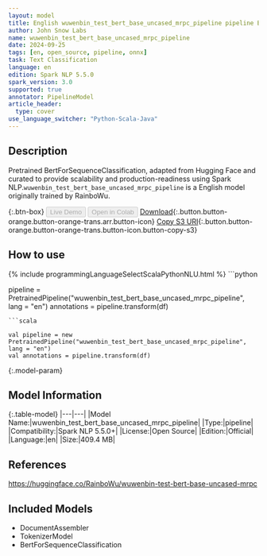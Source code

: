 ```yaml
---
layout: model
title: English wuwenbin_test_bert_base_uncased_mrpc_pipeline pipeline BertForSequenceClassification from RainboWu
author: John Snow Labs
name: wuwenbin_test_bert_base_uncased_mrpc_pipeline
date: 2024-09-25
tags: [en, open_source, pipeline, onnx]
task: Text Classification
language: en
edition: Spark NLP 5.5.0
spark_version: 3.0
supported: true
annotator: PipelineModel
article_header:
  type: cover
use_language_switcher: "Python-Scala-Java"
---
```


## Description

Pretrained BertForSequenceClassification, adapted from Hugging Face and curated to provide scalability and production-readiness using Spark NLP.`wuwenbin_test_bert_base_uncased_mrpc_pipeline` is a English model originally trained by RainboWu.

{:.btn-box}
<button class="button button-orange" disabled>Live Demo</button>
<button class="button button-orange" disabled>Open in Colab</button>
[Download](https://s3.amazonaws.com/auxdata.johnsnowlabs.com/public/models/wuwenbin_test_bert_base_uncased_mrpc_pipeline_en_5.5.0_3.0_1727278786445.zip){:.button.button-orange.button-orange-trans.arr.button-icon}
[Copy S3 URI](s3://auxdata.johnsnowlabs.com/public/models/wuwenbin_test_bert_base_uncased_mrpc_pipeline_en_5.5.0_3.0_1727278786445.zip){:.button.button-orange.button-orange-trans.button-icon.button-copy-s3}

## How to use



<div class="tabs-box" markdown="1">
{% include programmingLanguageSelectScalaPythonNLU.html %}
```python

pipeline = PretrainedPipeline("wuwenbin_test_bert_base_uncased_mrpc_pipeline", lang = "en")
annotations =  pipeline.transform(df)   

```
```scala

val pipeline = new PretrainedPipeline("wuwenbin_test_bert_base_uncased_mrpc_pipeline", lang = "en")
val annotations = pipeline.transform(df)

```
</div>

{:.model-param}
## Model Information

{:.table-model}
|---|---|
|Model Name:|wuwenbin_test_bert_base_uncased_mrpc_pipeline|
|Type:|pipeline|
|Compatibility:|Spark NLP 5.5.0+|
|License:|Open Source|
|Edition:|Official|
|Language:|en|
|Size:|409.4 MB|

## References

https://huggingface.co/RainboWu/wuwenbin-test-bert-base-uncased-mrpc

## Included Models

- DocumentAssembler
- TokenizerModel
- BertForSequenceClassification